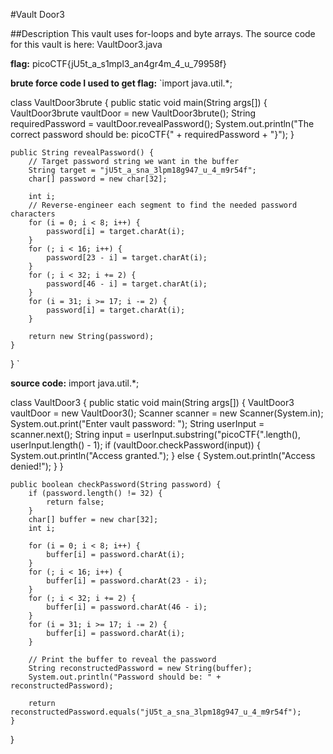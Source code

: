 #Vault Door3

##Description
This vault uses for-loops and byte arrays. 
The source code for this vault is here: VaultDoor3.java

**flag:**
picoCTF{jU5t_a_s1mpl3_an4gr4m_4_u_79958f}


**brute force code I used to get flag:**
`import java.util.*;

class VaultDoor3brute {
    public static void main(String args[]) {
        VaultDoor3brute vaultDoor = new VaultDoor3brute();
        String requiredPassword = vaultDoor.revealPassword();
        System.out.println("The correct password should be: picoCTF{" + requiredPassword + "}");
    }

    public String revealPassword() {
        // Target password string we want in the buffer
        String target = "jU5t_a_sna_3lpm18g947_u_4_m9r54f";
        char[] password = new char[32];

        int i;
        // Reverse-engineer each segment to find the needed password characters
        for (i = 0; i < 8; i++) {
            password[i] = target.charAt(i);
        }
        for (; i < 16; i++) {
            password[23 - i] = target.charAt(i);
        }
        for (; i < 32; i += 2) {
            password[46 - i] = target.charAt(i);
        }
        for (i = 31; i >= 17; i -= 2) {
            password[i] = target.charAt(i);
        }

        return new String(password);
    }
}
`

**source code:**
import java.util.*;

class VaultDoor3 {
    public static void main(String args[]) {
        VaultDoor3 vaultDoor = new VaultDoor3();
        Scanner scanner = new Scanner(System.in);
        System.out.print("Enter vault password: ");
        String userInput = scanner.next();
        String input = userInput.substring("picoCTF{".length(), userInput.length() - 1);
        if (vaultDoor.checkPassword(input)) {
            System.out.println("Access granted.");
        } else {
            System.out.println("Access denied!");
        }
    }

    public boolean checkPassword(String password) {
        if (password.length() != 32) {
            return false;
        }
        char[] buffer = new char[32];
        int i;

        for (i = 0; i < 8; i++) {
            buffer[i] = password.charAt(i);
        }
        for (; i < 16; i++) {
            buffer[i] = password.charAt(23 - i);
        }
        for (; i < 32; i += 2) {
            buffer[i] = password.charAt(46 - i);
        }
        for (i = 31; i >= 17; i -= 2) {
            buffer[i] = password.charAt(i);
        }

        // Print the buffer to reveal the password
        String reconstructedPassword = new String(buffer);
        System.out.println("Password should be: " + reconstructedPassword);

        return reconstructedPassword.equals("jU5t_a_sna_3lpm18g947_u_4_m9r54f");
    }
}


